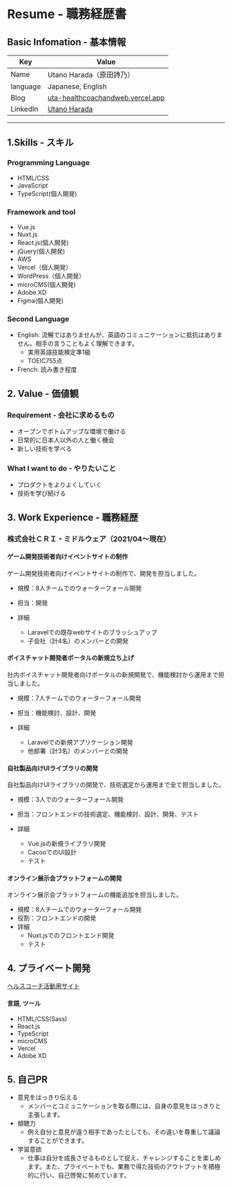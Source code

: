 # Resume - 職務経歴書

## Basic Infomation - 基本情報
|  Key |  Value |
| ---- | ---- |
|  Name  |  Utano Harada（原田詩乃）  |
|  language  |  Japanese, English  |
|  Blog  |  [uta-healthcoachandweb.vercel.app](https://uta-healthcoachandweb.vercel.app/holistichealthcoach)  |
|  LinkedIn  |  [Utano Harada](https://www.linkedin.com/in/utano-harada-16b427214/)  |
***

## 1.Skills - スキル
### Programming Language
- HTML/CSS
- JavaScript
- TypeScript(個人開発)

### Framework and tool
- Vue.js
- Nuxt.js
- React.js(個人開発)
- jQuery(個人開発)
- AWS
- Vercel（個人開発）
- WordPress（個人開発）
- microCMS(個人開発)
- Adobe XD
- Figma(個人開発)

### Second Language
- English: 流暢ではありませんが、英語のコミュニケーションに抵抗はありません。相手の言うこともよく理解できます。
  - 実用英語技能検定準1級
  - TOEIC755点
- French: 読み書き程度

## 2. Value - 価値観
### Requirement - 会社に求めるもの
- オープンでボトムアップな環境で働ける
- 日常的に日本人以外の人と働く機会
- 新しい技術を学べる

### What I want to do - やりたいこと
- プロダクトをよりよくしていく
- 技術を学び続ける

## 3. Work Experience - 職務経歴
### 株式会社ＣＲＩ・ミドルウェア（2021/04〜現在）

#### ゲーム開発技術者向けイベントサイトの制作
ゲーム開発技術者向けイベントサイトの制作で、開発を担当しました。

- 規模：8人チームでのウォーターフォール開発

- 担当：開発

- 詳細
  - Laravelでの既存webサイトのブラッシュアップ
  - 子会社（計4名）のメンバーとの開発

#### ボイスチャット開発者ポータルの新規立ち上げ
社内ボイスチャット開発者向けポータルの新規開発で、機能検討から運用まで担当しました。

- 規模：7人チームでのウォーターフォール開発

- 担当：機能検討、設計、開発

- 詳細
  - Laravelでの新規アプリケーション開発
  - 他部署（計3名）のメンバーとの開発

#### 自社製品向けUIライブラリの開発
自社製品向けUIライブラリの開発で、技術選定から運用まで全て担当しました。

- 規模：3人でのウォーターフォール開発

- 担当：フロントエンドの技術選定、機能検討、設計、開発、テスト

- 詳細
  - Vue.jsの新規ライブラリ開発
  - CacooでのUI設計
  - テスト

#### オンライン展示会プラットフォームの開発
オンライン展示会プラットフォームの機能追加を担当しました。

- 規模：8人チームでのウォーターフォール開発
- 役割：フロントエンドの開発
- 詳細
  - Nuxt.jsでのフロントエンド開発
  - テスト

## 4. プライベート開発
[ヘルスコーチ活動用サイト](https://uta-healthcoachandweb.vercel.app/holistichealthcoach)

#### 言語, ツール
- HTML/CSS(Sass)
- React.js
- TypeScript
- microCMS
- Vercel
- Adobe XD

## 5. 自己PR
- 意見をはっきり伝える
  - メンバーとコミュニケーションを取る際には、自身の意見をはっきりと主張します。
- 傾聴力
  - 例え自分と意見が違う相手であったとしても、その違いを尊重して議論することができます。
- 学習意欲
  - 仕事は自分を成長させるものとして捉え、チャレンジすることを楽しめます。また、プライベートでも、業務で得た技術のアウトプットを積極的に行い、自己啓発に努めています。

